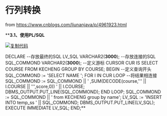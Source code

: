 # 行列转换
from https://www.cnblogs.com/liunanjava/p/4961923.html

****3.1、使用PL/SQL**

[![复制代码](https://common.cnblogs.com/images/copycode.gif)](javascript:void(0); "复制代码")

DECLARE
  --存放最终的SQL
  LV_SQL VARCHAR2(**3000**); --存放连接的SQL
  SQL_COMMOND VARCHAR2(**3000**); --定义游标
  CURSOR CUR IS
    SELECT COURSE FROM KECHENG GROUP BY COURSE; BEGIN
  --定义查询开头
  SQL_COMMOND := 'SELECT NAME '; FOR I IN CUR LOOP --将结果相连接
    SQL_COMMOND := SQL_COMMOND || ' ,SUM(DECODE(course,''' || I.COURSE ||
                   ''',score,0)) ' || I.COURSE;
    DBMS\_OUTPUT.PUT\_LINE(SQL_COMMOND); END LOOP;
  SQL_COMMOND := SQL_COMMOND || ' from KECHENG group by name';
  LV_SQL      := 'INSERT INTO temp_ss ' || SQL_COMMOND;
  DBMS\_OUTPUT.PUT\_LINE(LV_SQL); EXECUTE IMMEDIATE LV_SQL; END;**